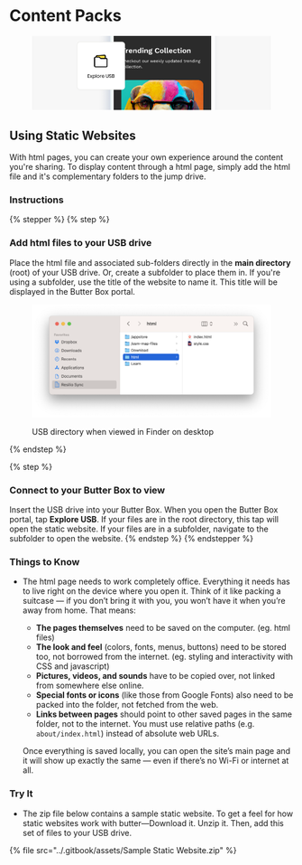# Content Packs

<figure><img src="../.gitbook/assets/media-type-html.png" alt=""><figcaption></figcaption></figure>

## Using Static Websites

With html pages, you can create your own experience around the content you're sharing. To display content through a html page, simply add the html file and it's complementary folders to the jump drive.

### Instructions

{% stepper %}
{% step %}
### Add html files to your USB drive

Place the html file and associated sub-folders directly in the **main directory** (root) of your USB drive. Or, create a subfolder to place them in. If you're using a subfolder, use the title of the website to name it. This title will be displayed in the Butter Box portal.

<figure><img src="../.gitbook/assets/Screenshot 2025-08-16 at 9.46.16 PM.png" alt=""><figcaption><p>USB directory when viewed in Finder on desktop</p></figcaption></figure>
{% endstep %}

{% step %}
### Connect to your Butter Box to view

Insert the USB drive into your Butter Box. When you open the Butter Box portal, tap **Explore USB**. If your files are in the root directory, this tap will open the static website. If your files are in a subfolder, navigate to the subfolder to open the website.
{% endstep %}
{% endstepper %}

### Things to Know

*   The html page needs to work completely office. Everything it needs has to live right on the device where you open it. Think of it like packing a suitcase — if you don’t bring it with you, you won’t have it when you’re away from home. That means:

    * **The pages themselves** need to be saved on the computer. (eg. html files)
    * **The look and feel** (colors, fonts, menus, buttons) need to be stored too, not borrowed from the internet. (eg. styling and interactivity with CSS and javascript)
    * **Pictures, videos, and sounds** have to be copied over, not linked from somewhere else online.
    * **Special fonts or icons** (like those from Google Fonts) also need to be packed into the folder, not fetched from the web.
    * **Links between pages** should point to other saved pages in the same folder, not to the internet. You must use relative paths (e.g. `about/index.html`) instead of absolute web URLs.

    Once everything is saved locally, you can open the site’s main page and it will show up exactly the same — even if there’s no Wi-Fi or internet at all.

### Try It

* The zip file below contains a sample static website. To get a feel for how static websites work with butter—Download it. Unzip it. Then, add this set of files to your USB drive.

{% file src="../.gitbook/assets/Sample Static Website.zip" %}

